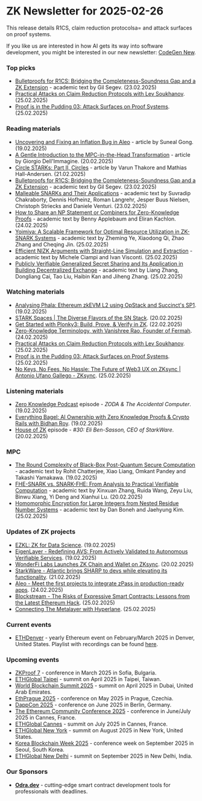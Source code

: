 # ZK Newsletter for 2025-02-26
This release details R1CS, claim reduction protocolsa= and attack surfaces on proof systems.

If you like us are interested in how AI gets its way into software development, you might be interested in our new newsletter: [CodeGen New](https://codegen.substack.com/p/codegen-news-for-2025-02-25). 

### Top picks
* [Bulletproofs for R1CS: Bridging the Completeness-Soundness Gap and a ZK Extension](https://eprint.iacr.org/2025/327.pdf) - academic text by Gil Segev. (23.02.2025)
* [Practical Attacks on Claim Reduction Protocols with Lev Soukhanov](https://www.youtube.com/watch?v=vfBi4PpMds4). (25.02.2025)
* [Proof is in the Pudding 03: Attack Surfaces on Proof Systems](https://www.youtube.com/watch?v=ZYlkhL1l9lA). (25.02.2025)

### Reading materials 
* [Uncovering and Fixing an Inflation Bug in Aleo](https://blog.zksecurity.xyz/posts/aleo-bug/) - article by Suneal Gong. (19.02.2025)
* [A Gentle Introduction to the MPC-in-the-Head Transformation](https://blog.zksecurity.xyz/posts/mpcith-intro/) - article by Giorgio Dell'Immagine. (20.02.2025)
* [Circle STARKs: Part II, Circles](https://blog.zksecurity.xyz/posts/circle-starks-2/) - article by Varun Thakore and Mathias Hall-Andersen. (21.02.2025)
* [Bulletproofs for R1CS: Bridging the Completeness-Soundness Gap and a ZK Extension](https://eprint.iacr.org/2025/327.pdf) - academic text by Gil Segev. (23.02.2025)
* [Malleable SNARKs and Their Applications](https://eprint.iacr.org/2025/311.pdf) - academic text by Suvradip Chakraborty, Dennis Hofheinz, Roman Langrehr, Jesper Buus Nielsen, Christoph Striecks and Daniele Venturi. (23.02.2025)
* [How to Share an NP Statement or Combiners for Zero-Knowledge Proofs](https://eprint.iacr.org/2025/334.pdf) - academic text by Benny Applebaum and Eliran Kachlon. (24.02.2025)
* [Yoimiya: A Scalable Framework for Optimal Resource Utilization in ZK-SNARK Systems](https://arxiv.org/pdf/2502.18288) - academic text by Zheming Ye, Xiaodong Qi, Zhao Zhang and Cheqing Jin. (25.02.2025)
* [Efficient NIZK Arguments with Straight-Line Simulation and Extraction](https://eprint.iacr.org/2025/352.pdf) - academic text by Michele Ciampi and Ivan Visconti. (25.02.2025)
* [Publicly Verifiable Generalized Secret Sharing and Its Application in Building Decentralized Exchange](https://eprint.iacr.org/2025/344.pdf) - academic text by Liang Zhang, Dongliang Cai, Tao Liu, Haibin Kan and Jiheng Zhang. (25.02.2025)

### Watching materials
* [Analysing Phala: Ethereum zkEVM L2 using OpStack and Succinct's SP1](https://www.youtube.com/watch?v=bxrUSxHNI2Q). (19.02.2025)
* [STARK Spaces | The Diverse Flavors of the SN Stack](https://www.youtube.com/watch?v=p38incHuxh8). (20.02.2025)
* [ Get Started with Plonky3: Build, Prove, & Verify in ZK](https://www.youtube.com/watch?v=l7v0Cr-cktg). (22.02.2025)
* [Zero-Knowledge Terminology, with Vanishree Rao, Founder of Fermah](https://www.youtube.com/watch?v=XL5On42hZ1E). (24.02.2025)
* [Practical Attacks on Claim Reduction Protocols with Lev Soukhanov](https://www.youtube.com/watch?v=vfBi4PpMds4). (25.02.2025)
* [Proof is in the Pudding 03: Attack Surfaces on Proof Systems](https://www.youtube.com/watch?v=ZYlkhL1l9lA). (25.02.2025)
* [No Keys, No Fees, No Hassle: The Future of Web3 UX on ZKsync | Antonio Ufano Gallego - ZKsync](https://www.youtube.com/watch?v=eN952yVv5o0). (25.02.2025)

### Listening materials
* [Zero Knowledge Podcast](https://zeroknowledge.fm/podcast/349/) episode - *ZODA & The Accidental Computer*. (19.02.2025)
* [Everything Bagel: AI Ownership with Zero Knowledge Proofs & Crypto Rails with Bidhan Roy](https://www.youtube.com/watch?v=yJf_tqMnsHA). (19.02.2025)
* [House of ZK](https://www.youtube.com/watch?v=wv6xBywYCyw) episode - *#30: Eli Ben-Sasson, CEO of StarkWare*. (20.02.2025)
 
### MPC
* [The Round Complexity of Black-Box Post-Quantum Secure Computation](https://arxiv.org/pdf/2502.13830) - academic text by Rohit Chatterjee, Xiao Liang, Omkant Pandey and Takashi Yamakawa. (19.02.2025)
* [FHE-SNARK vs. SNARK-FHE: From Analysis to Practical Verifiable Computation](https://eprint.iacr.org/2025/302.pdf) - academic text by Xinxuan Zhang, Ruida Wang, Zeyu Liu, Binwu Xiang, Yi Deng and Xianhui Lu. (20.02.2025)
* [Homomorphic Encryption for Large Integers from Nested Residue Number Systems](https://eprint.iacr.org/2025/346.pdf) - academic text by Dan Boneh and Jaehyung Kim. (25.02.2025)
 
### Updates of ZK projects
* [EZKL: ZK for Data Science](https://blog.ezkl.xyz/post/datascience/). (19.02.2025)
* [EigenLayer - Redefining AVS: From Actively Validated to Autonomous Verifiable Services](https://www.blog.eigenlayer.xyz/redefining-avs-from-actively-validated-to-autonomous-verifiable-services/). (19.02.2025)
* [WonderFi Labs Launches ZK Chain and Wallet on ZKsync](https://zksync.mirror.xyz/IbTIX-s1Vx1PjxcYCom_9aGNXSsTvzsHsxgRGkmpx7M). (20.02.2025)
* [StarkWare - Atlantic brings SHARP to devs while elevating its functionality](https://starkware.co/blog/atlantic-brings-sharp-to-devs/). (21.02.2025)
* [Aleo - Meet the first projects to integrate zPass in production-ready apps](https://aleo.org/post/first-projects-to-integrate-zpass/). (24.02.2025)
* [Blockstream - The Risks of Expressive Smart Contracts: Lessons from the Latest Ethereum Hack](https://blog.blockstream.com/the-risks-of-expressive-smart-contracts-lessons-from-the-latest-ethereum-hack/). (25.02.2025)
* [Connecting The Metalayer with Hyperlane](https://medium.com/hyperlane/connecting-the-metalayer-with-hyperlane-54e9e72b939e). (25.02.2025)

### Current events
* [ETHDenver](https://www.ethdenver.com/) - yearly Ethereum event on February/March 2025 in Denver, United States. Playlist with recordings can be found [here](https://www.youtube.com/playlist?list=PLAy4HNUNlzRmmKuiAVJcwnjMikeUBmluQ).

### Upcoming events
* [ZKProof 7](https://zkproof.org/events/zkproof-7-sofia/) - conference in March 2025 in Sofia, Bulgaria. 
* [ETHGlobal Taipei](https://ethglobal.com/events/taipei) - summit on April 2025 in Taipei, Taiwan.
* [World Blockchain Summit 2025](https://worldblockchainsummit.com/dxb-oct-24/) - summit on April 2025 in Dubai, United Arab Emirates.
* [EthPrague 2025](https://ethprague.com/) - conference on May 2025 in Prague, Czechia.
* [DappCon 2025](https://dappcon.io/#about) - conference on June 2025 in Berlin, Germany.
* [The Ethereum Community Conference 2025](https://ethcc.io/) - conference in June/July 2025 in Cannes, France.
* [ETHGlobal Cannes](https://ethglobal.com/events/cannes) - summit on July 2025 in Cannes, France.
* [ETHGlobal New York](https://ethglobal.com/events/newyork2025) - summit on August 2025 in New York, United States.
* [Korea Blockchain Week 2025](https://koreablockchainweek.com/) - conference week on September 2025 in Seoul, South Korea.
* [ETHGlobal New Delhi](https://ethglobal.com/events/newdelhi) - summit on September 2025 in New Delhi, India.

### Our Sponsors
* **[Odra.dev](https://odra.dev)** - cutting-edge smart contract development tools for professionals with deadlines.

